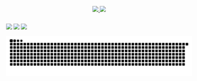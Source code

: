 <div align="center">
  <a href="https://github.com/alvaroflp">
  <img height="180em" src="https://github-readme-stats.vercel.app/api?username=alvaroflp&show_icons=true&theme=darcula&include_all_commits=true&count_private=true"/>
  <img height="180em" src="https://github-readme-stats.vercel.app/api/top-langs/?username=alvaroflp&layout=compact&langs_count=7&theme=darcula"/>
</div>
  
  ##
  
  <div> 
  <a href="https://instagram.com/alvaroflp" target="_blank"><img src="https://img.shields.io/badge/-Instagram-%23E4405F?style=for-the-badge&logo=instagram&logoColor=white" target="_blank"></a>
  <a href = "mailto:alvaroflp@outlook.com"><img src="https://img.shields.io/badge/Microsoft_Outlook-0078D4?style=for-the-badge&logo=microsoft-outlook&logoColor=white"></a>
  <a href="https://www.linkedin.com/in/alvaroflp" target="_blank"><img src="https://img.shields.io/badge/-LinkedIn-%230077B5?style=for-the-badge&logo=linkedin&logoColor=white" target="_blank"></a> 
    
![Snake animation](https://github.com/alvaroflp/alvaroflp/blob/output/github-contribution-grid-snake.svg)
</div>

